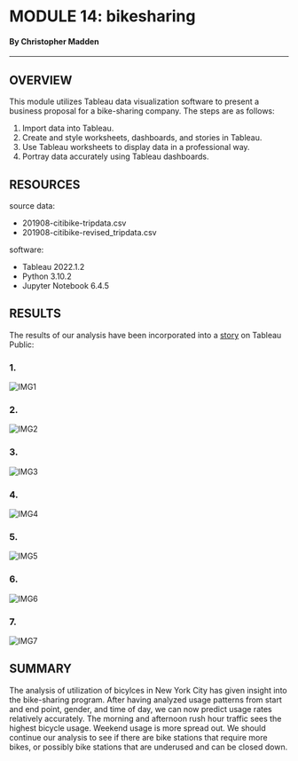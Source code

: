 # MODULE 14: bikesharing
#### By Christopher Madden

---

## OVERVIEW
This module utilizes Tableau data visualization software to present a business proposal for a bike-sharing company.  The steps are as follows:
1. Import data into Tableau.
2. Create and style worksheets, dashboards, and stories in Tableau.
3. Use Tableau worksheets to display data in a professional way.
4. Portray data accurately using Tableau dashboards.


## RESOURCES
source data:
 - 201908-citibike-tripdata.csv
 - 201908-citibike-revised_tripdata.csv

software:
 - Tableau 2022.1.2
 - Python 3.10.2
 - Jupyter Notebook 6.4.5


## RESULTS
The results of our analysis have been incorporated into a [story](https://public.tableau.com/app/profile/christopher.madden/viz/NYC_CitiBike_Visualizations_16544752611810/FinalPresentation?publish=yes) on Tableau Public:

### 1.
![IMG1](https://github.com/maddenc33/bikesharing/blob/main/Images/img1.png?raw=true)

### 2.
![IMG2](https://github.com/maddenc33/bikesharing/blob/main/Images/img2.png?raw=true)

### 3.
![IMG3](https://github.com/maddenc33/bikesharing/blob/main/Images/img3.png?raw=true)

### 4.
![IMG4](https://github.com/maddenc33/bikesharing/blob/main/Images/img4.png?raw=true)

### 5.
![IMG5](https://github.com/maddenc33/bikesharing/blob/main/Images/img5.png?raw=true)

### 6.
![IMG6](https://github.com/maddenc33/bikesharing/blob/main/Images/img6.png?raw=true)
### 7.
![IMG7](https://github.com/maddenc33/bikesharing/blob/main/Images/img7.png?raw=true)

## SUMMARY
The analysis of utilization of bicylces in New York City has given insight into the bike-sharing program.  After having analyzed usage patterns from start and end point, gender, and time of day, we can now predict usage rates relatively accurately.  The morning and afternoon rush hour traffic sees the highest bicycle usage.  Weekend usage is more spread out.  We should continue our analysis to see if there are bike stations that require more bikes, or possibly bike stations that are underused and can be closed down.
